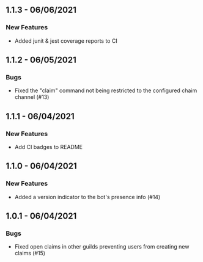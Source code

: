 ## 1.1.3 - 06/06/2021
### New Features

- Added junit & jest coverage reports to CI

## 1.1.2 - 06/05/2021

### Bugs

- Fixed the "claim" command not being restricted to the configured chaim channel (#13)

## 1.1.1 - 06/04/2021

### New Features

- Add CI badges to README

## 1.1.0 - 06/04/2021

### New Features

- Added a version indicator to the bot's presence info (#14)

## 1.0.1 - 06/04/2021

### Bugs

- Fixed open claims in other guilds preventing users from creating new claims (#15)
